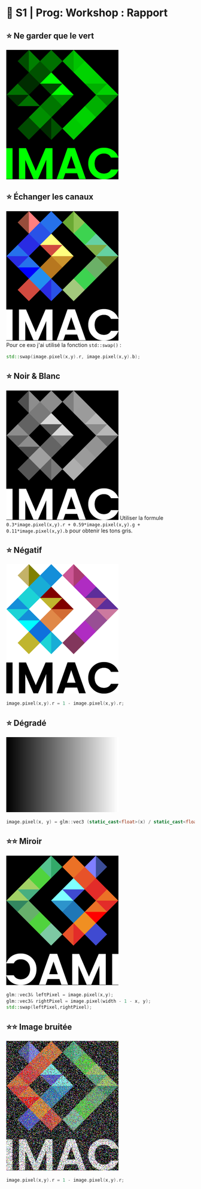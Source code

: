 # 🐣 S1 | Prog: Workshop : Rapport

## ⭐ Ne garder que le vert
![](./output/keep_green_only.png)

## ⭐ Échanger les canaux
![](./output/echange.png)  
Pour ce exo j'ai utilisé la fonction `std::swap()` :
```cpp
std::swap(image.pixel(x,y).r, image.pixel(x,y).b);
```

## ⭐ Noir & Blanc
![](./output/black_white.png) 
Utiliser la formule `0.3*image.pixel(x,y).r + 0.59*image.pixel(x,y).g + 0.11*image.pixel(x,y).b` pour obtenir les tons gris.

## ⭐ Négatif
![](./output/negative.png)  
```cpp
image.pixel(x,y).r = 1 - image.pixel(x,y).r;
``` 

## ⭐ Dégradé
![](./output/gradient.png)  
```cpp
image.pixel(x, y) = glm::vec3 (static_cast<float>(x) / static_cast<float>(image.width() - 1));
``` 


## ⭐⭐ Miroir
![](./output/mirror.png)  
```cpp
glm::vec3& leftPixel = image.pixel(x,y);
glm::vec3& rightPixel = image.pixel(width - 1 - x, y);
std::swap(leftPixel,rightPixel);
```

## ⭐⭐ Image bruitée
![](./output/bruite.png)
```cpp
image.pixel(x,y).r = 1 - image.pixel(x,y).r;
``` 
